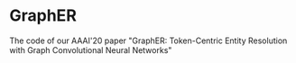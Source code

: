 # GraphER
The code of our AAAI'20 paper "GraphER: Token-Centric Entity Resolution with Graph Convolutional Neural Networks"
